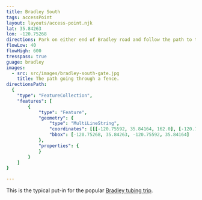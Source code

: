 ```yaml
---
title: Bradley South
tags: accessPoint
layout: layouts/access-point.njk
lat: 35.84263
lon: -120.75268
directions: Park on either end of Bradley road and follow the path to the west of the road towards the river. There is a clear opening in the fence just below the road.
flowLow: 40
flowHigh: 600
tresspass: true
guage: bradley
images: 
  - src: src/images/bradley-south-gate.jpg
    title: The path going through a fence.
directionsPath:
  {
	"type": "FeatureCollection",
	"features": [
		{
			"type": "Feature",
			"geometry": {
				"type": "MultiLineString",
				"coordinates": [[[-120.75592, 35.84164, 162.0], [-120.75589, 35.84167, 162.0], [-120.75586, 35.8417, 162.0], [-120.75581, 35.84169, 162.0], [-120.75578, 35.84167, 162.0], [-120.75576, 35.8417, 162.0], [-120.75573, 35.84172, 162.0], [-120.75571, 35.84175, 162.0], [-120.75568, 35.84176, 162.0], [-120.75565, 35.84179, 162.0], [-120.75563, 35.84182, 162.0], [-120.75561, 35.84184, 162.0], [-120.75557, 35.84184, 162.0], [-120.75553, 35.84185, 163.0], [-120.75549, 35.84187, 163.0], [-120.75548, 35.8419, 163.0], [-120.75546, 35.84193, 163.0], [-120.75546, 35.84196, 163.0], [-120.75544, 35.842, 163.0], [-120.75542, 35.84202, 163.0], [-120.75538, 35.84203, 163.0], [-120.75535, 35.84204, 164.0], [-120.7553, 35.84204, 164.0], [-120.75526, 35.84205, 164.0], [-120.75522, 35.84206, 164.0], [-120.75518, 35.84207, 164.0], [-120.75514, 35.84207, 164.0], [-120.7551, 35.84208, 165.0], [-120.75506, 35.84209, 165.0], [-120.75504, 35.84211, 165.0], [-120.75501, 35.84213, 165.0], [-120.75498, 35.84214, 165.0], [-120.75494, 35.84216, 166.0], [-120.75491, 35.84217, 166.0], [-120.75487, 35.84218, 166.0], [-120.75483, 35.84218, 167.0], [-120.75479, 35.84218, 167.0], [-120.75475, 35.84218, 167.0], [-120.75472, 35.84216, 167.0], [-120.75468, 35.84214, 167.0], [-120.75465, 35.84212, 167.0], [-120.75462, 35.84211, 167.0], [-120.75457, 35.84211, 168.0], [-120.75454, 35.8421, 168.0], [-120.7545, 35.84208, 168.0], [-120.75447, 35.84206, 168.0], [-120.75443, 35.84205, 168.0], [-120.75438, 35.84205, 168.0], [-120.75435, 35.84206, 168.0], [-120.75431, 35.84208, 168.0], [-120.75427, 35.84209, 169.0], [-120.75423, 35.84211, 169.0], [-120.7542, 35.84212, 169.0], [-120.75416, 35.84213, 169.0], [-120.75412, 35.84213, 169.0], [-120.75408, 35.84214, 169.0], [-120.75404, 35.84215, 169.0], [-120.754, 35.84216, 169.0], [-120.75396, 35.84217, 169.0], [-120.75392, 35.84217, 169.0], [-120.75388, 35.84217, 169.0], [-120.75384, 35.84217, 169.0], [-120.75379, 35.84218, 169.0], [-120.75376, 35.84218, 169.0], [-120.75371, 35.84218, 169.0], [-120.75367, 35.84218, 169.0], [-120.75363, 35.84217, 169.0], [-120.75359, 35.84217, 169.0], [-120.75354, 35.84217, 169.0], [-120.75349, 35.84217, 169.0], [-120.75345, 35.84217, 169.0], [-120.75341, 35.84218, 169.0], [-120.75337, 35.8422, 169.0], [-120.75333, 35.84222, 169.0], [-120.7533, 35.84223, 169.0], [-120.75327, 35.84225, 169.0], [-120.75324, 35.84226, 169.0], [-120.7532, 35.84227, 169.0], [-120.75315, 35.84227, 169.0], [-120.75311, 35.84228, 169.0], [-120.75307, 35.8423, 169.0], [-120.75303, 35.84231, 168.0], [-120.75299, 35.84233, 168.0], [-120.75295, 35.84235, 168.0], [-120.75291, 35.84236, 168.0], [-120.75287, 35.84238, 168.0], [-120.75285, 35.84239, 168.0], [-120.75281, 35.84241, 168.0], [-120.75279, 35.84243, 168.0], [-120.75278, 35.84247, 168.0], [-120.75277, 35.8425, 168.0], [-120.75274, 35.84251, 169.0], [-120.75272, 35.84253, 169.0], [-120.75272, 35.84256, 169.0], [-120.7527, 35.8426, 169.0], [-120.75268, 35.84263, 169.0]]],
				"bbox": [-120.75268, 35.84263, -120.75592, 35.84164]
			},
			"properties": {
			}
		}
	]
}

---
```


This is the typical put-in for the popular [Bradley tubing trip](/trips/bradley).
